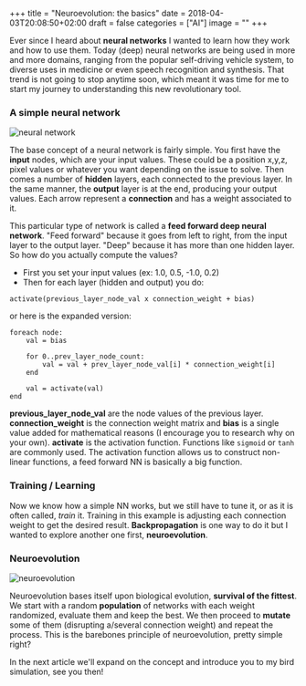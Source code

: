 +++
title = "Neuroevolution: the basics"
date = 2018-04-03T20:08:50+02:00
draft = false
categories = ["AI"]
image = ""
+++

Ever since I heard about **neural networks** I wanted to learn how they work and how to use them.
Today (deep) neural networks are being used in more and more domains, ranging from the popular self-driving vehicle system, to diverse uses in medicine or even speech recognition and synthesis.
That trend is not going to stop anytime soon, which meant it was time for me to start my journey to understanding this new revolutionary tool.

### A simple neural network

![neural network](/img/feedforward_nn.png "neural network")

The base concept of a neural network is fairly simple. You first have the **input** nodes, which are your input values. These could be a position x,y,z,
 pixel values or whatever you want depending on the issue to solve.
Then comes a number of **hidden** layers, each connected to the previous layer. In the same manner, the **output** layer is at the end,
 producing your output values. Each arrow represent a **connection** and has a weight associated to it.

This particular type of network is called a **feed forward deep neural network**. "Feed forward" because it goes from left to right, from the input layer to the output layer.
"Deep" because it has more than one hidden layer. So how do you actually compute the values?

* First you set your input values (ex: 1.0, 0.5, -1.0, 0.2)
* Then for each layer (hidden and output) you do:

`activate(previous_layer_node_val x connection_weight + bias)`

or here is the expanded version:

```
foreach node:
	val = bias
	
	for 0..prev_layer_node_count:
		val = val + prev_layer_node_val[i] * connection_weight[i]
	end
	
	val = activate(val)
end
```

**previous_layer_node_val** are the node values of the previous layer. **connection_weight** is the connection weight matrix and **bias** is a single value added for mathematical reasons
 (I encourage you to research why on your own). **activate** is the activation function. Functions like `sigmoid` or `tanh` are commonly used. The activation function allows us to construct
 non-linear functions, a feed forward NN is basically a big function.
 
### Training / Learning

Now we know how a simple NN works, but we still have to tune it, or as it is often called, *train* it. Training in this example is adjusting each connection weight to get the desired result.
**Backpropagation** is one way to do it but I wanted to explore another one first, **neuroevolution**.

### Neuroevolution

![neuroevolution](/img/neuroevolution_1.png "neuroevolution")

Neuroevolution bases itself upon biological evolution, **survival of the fittest**. We start with a random **population** of networks with each weight randomized, evaluate them and keep the best.
We then proceed to **mutate** some of them (disrupting a/several connection weight) and repeat the process. This is the barebones principle of neuroevolution, pretty simple right?

In the next article we'll expand on the concept and introduce you to my bird simulation, see you then!